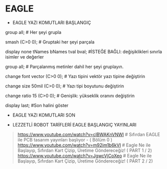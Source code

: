# EAGLE 
- EAGLE YAZI KOMUTLARI BAŞLANGIÇ 

group all;            # Her şeyi grupla
    
smash (C>0 0);       # Gruptaki her şeyi parçala
    
display none tNames bNames tval bval; #İSTEĞE BAĞLI: değişiklikleri sınırla
     isimler ve değerler
    
group all;             # Parçalanmış metinler dahil her şeyi gruplayın.
    
change font vector (C>0 0); # Yazı tipini vektör yazı tipine değiştirin
    
change size 50mil (C>0 0); # Yazı tipi boyutunu değiştirin
    
change ratio 15 (C>0 0); # Genişlik: yükseklik oranını değiştirin

display last; #Son halini göster

- EAGLE YAZI KOMUTLARI SON

- LEZZETLİ ROBOT TARİFLERİ EAGLE BAŞLANGIÇ YAYINLARI

> https://www.youtube.com/watch?v=clBWAKnVNWI  # Sıfırdan EAGLE ile PCB tasarım yayınları başlıyor - ( Bölüm 0 )
> https://www.youtube.com/watch?v=m92im1b6kVI  # Eagle Ne ile Başlayıp, Sıfırdan Kart Çizip, Üretime Göndereceğiz! ( PART 1 / 2)
> https://www.youtube.com/watch?v=JgwcVjCoXeo  # Eagle Ne ile Başlayıp, Sıfırdan Kart Çizip, Üretime Göndereceğiz! ( PART 2 / 2)

